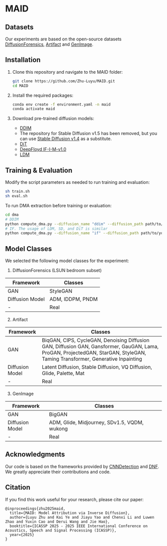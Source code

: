 # MAID

## Datasets

Our experiments are based on the open-source datasets [DiffusionForensics](https://github.com/ZhendongWang6/DIRE), [Artifact](https://github.com/awsaf49/artifact) and [GenImage](https://github.com/Andrew-Zhu/GenImage).

## Installation

1. Clone this repository and navigate to the MAID folder:

   ```bash
   git clone https://github.com/Zhu-Luyu/MAID.git
   cd MAID
   ```

2. Install the required packages:

   ```bash
   conda env create -f environment.yaml -n maid
   conda activate maid
   ```

3. Download pre-trained diffusion models:

   - [DDIM](https://heibox.uni-heidelberg.de/f/f179d4f21ebc4d43bbfe/?dl=1)
   - The repository for Stable Diffusion v1.5 has been removed, but you can use [Stable Diffusion v1.4](https://huggingface.co/CompVis/stable-diffusion-v1-4) as a substitute.
   - [DiT](https://huggingface.co/facebook/DiT-XL-2-256)
   - [DeepFloyd IF-I-M-v1.0](https://huggingface.co/DeepFloyd/IF-I-M-v1.0)
   - [LDM](https://huggingface.co/CompVis/ldm-celebahq-256)

## Training & Evaluation

Modify the script parameters as needed to run training and evaluation:

   ```bash
   sh train.sh
   sh eval.sh
   ```

To run DMA extraction before training or evaluation:

   ```bash
   cd dma
   # DDIM
   python compute_dma.py --diffusion_name "ddim" --diffusion_path path/to/your/ddim/checkpoint_file.ckpt --dataroot path/to/img_dataset --postfix "_ddim" --batch_size 100
   # IF. The usage of LDM, SD, and DiT is similar
   python compute_dma.py --diffusion_name "if" --diffusion_path path/to/your/if/model_folder --dataroot path/to/img_dataset --postfix "_if" --batch_size 100
   ```

## Model Classes

We selected the following model classes for the experiment:

1. DiffusionForensics (LSUN bedroom subset)

| Framework        | Classes               |
|------------------|-----------------------|
| GAN              | StyleGAN              |
| Diffusion Model  | ADM, IDDPM, PNDM      |
| -                | Real                  |

2. Artifact

| Framework        | Classes                                                                                                                                           |
|------------------|---------------------------------------------------------------------------------------------------------------------------------------------------|
| GAN              | BiqGAN, CIPS, CycleGAN, Denoising Diffusion GAN, Diffusion GAN, Gansformer, GauGAN, Lama, ProGAN, ProjectedGAN, StarGAN, StyleGAN, Taming Transformer, Generative Inpainting |
| Diffusion Model  | Latent Diffusion, Stable Diffusion, VQ Diffusion, Glide, Palette, Mat                                                                            |
| -                | Real                                                                                                                                               |

3. GenImage

| Framework        | Classes                           |
|------------------|-----------------------------------|
| GAN              | BigGAN                            |
| Diffusion Model  | ADM, Glide, Midjourney, SDv1.5, VQDM, wukong |
| -                | Real                              |

## Acknowledgments

Our code is based on the frameworks provided by [CNNDetection](https://github.com/PeterWang512/CNNDetection) and [DNF](https://github.com/YichiCS/DNF). We greatly appreciate their contributions and code.

## Citation

If you find this work useful for your research, please cite our paper:

```text
@inproceedings{zhu2025maid,
  title={MAID: Model Attribution via Inverse Diffusion},
  author={Luyu Zhu and Kai Ye and Jiayu Yao and Chenxi Li and Luwen Zhao and Yuxin Cao and Derui Wang and Jie Hao},
  booktitle={ICASSP 2025 - 2025 IEEE International Conference on Acoustics, Speech and Signal Processing (ICASSP)}, 
  year={2025}
}
```
